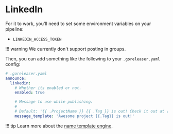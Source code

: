 # LinkedIn

For it to work, you'll need to set some environment variables on your pipeline:

- `LINKEDIN_ACCESS_TOKEN`

!!! warning
    We currently don't support posting in groups.

Then, you can add something like the following to your `.goreleaser.yaml` config:

```yaml
# .goreleaser.yaml
announce:
  linkedin:
    # Whether its enabled or not.
    enabled: true

    # Message to use while publishing.
    #
    # Default: '{{ .ProjectName }} {{ .Tag }} is out! Check it out at {{ .ReleaseURL }}'
    message_template: 'Awesome project {{.Tag}} is out!'
```

!!! tip
    Learn more about the [name template engine](/customization/templates/).
